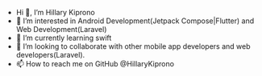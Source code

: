 -  Hi 👋,  I’m Hillary Kiprono
- 👀 I’m interested in Android Development(Jetpack Compose|Flutter) and Web Development(Laravel)
- 🌱 I’m currently learning swift
- 💞️ I’m looking to collaborate with other mobile app developers and web developers(Laravel).
- 📫 How to reach me on GitHub @HillaryKiprono

<!---
HillaryKiprono/HillaryKiprono is a ✨ special ✨ repository because its `README.md` (this file) appears on your GitHub profile.
You can click the Preview link to take a look at your changes.
--->
